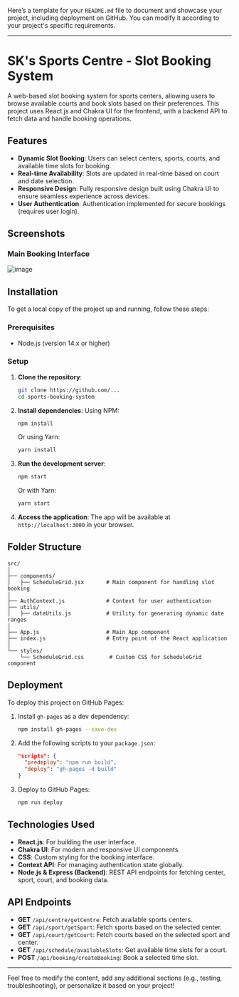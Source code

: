 Here’s a template for your `README.md` file to document and showcase your project, including deployment on GitHub. You can modify it according to your project's specific requirements.

---

# SK's Sports Centre - Slot Booking System

A web-based slot booking system for sports centers, allowing users to browse available courts and book slots based on their preferences. This project uses React.js and Chakra UI for the frontend, with a backend API to fetch data and handle booking operations.

## Features

- **Dynamic Slot Booking**: Users can select centers, sports, courts, and available time slots for booking.
- **Real-time Availability**: Slots are updated in real-time based on court and date selection.
- **Responsive Design**: Fully responsive design built using Chakra UI to ensure seamless experience across devices.
- **User Authentication**: Authentication implemented for secure bookings (requires user login).


## Screenshots

### Main Booking Interface
![image](https://github.com/user-attachments/assets/d1edc3f3-a529-4801-a55e-e324182da6fc)

## Installation

To get a local copy of the project up and running, follow these steps:

### Prerequisites

- Node.js (version 14.x or higher)

### Setup

1. **Clone the repository**:
    ```bash
    git clone https://github.com/...
    cd sports-booking-system
    ```

2. **Install dependencies**:
    Using NPM:
    ```bash
    npm install
    ```
    Or using Yarn:
    ```bash
    yarn install
    ```

3. **Run the development server**:
    ```bash
    npm start
    ```
    Or with Yarn:
    ```bash
    yarn start
    ```


5. **Access the application**:
   The app will be available at `http://localhost:3000` in your browser.

## Folder Structure

```
src/
│
├── components/
│   ├── ScheduleGrid.jsx       # Main component for handling slot booking
│
├── AuthContext.js             # Context for user authentication
├── utils/
│   ├── dateUtils.js           # Utility for generating dynamic date ranges
│
├── App.js                     # Main App component
├── index.js                   # Entry point of the React application
│
└── styles/
    └── ScheduleGrid.css        # Custom CSS for ScheduleGrid component
```

## Deployment

To deploy this project on GitHub Pages:

1. Install `gh-pages` as a dev dependency:
   ```bash
   npm install gh-pages --save-dev
   ```

2. Add the following scripts to your `package.json`:
   ```json
   "scripts": {
     "predeploy": "npm run build",
     "deploy": "gh-pages -d build"
   }
   ```

3. Deploy to GitHub Pages:
   ```bash
   npm run deploy
   ```
## Technologies Used

- **React.js**: For building the user interface.
- **Chakra UI**: For modern and responsive UI components.
- **CSS**: Custom styling for the booking interface.
- **Context API**: For managing authentication state globally.
- **Node.js & Express (Backend)**: REST API endpoints for fetching center, sport, court, and booking data.

## API Endpoints

- **GET** `/api/centre/getCentre`: Fetch available sports centers.
- **GET** `/api/sport/getSport`: Fetch sports based on the selected center.
- **GET** `/api/court/getCourt`: Fetch courts based on the selected sport and center.
- **GET** `/api/schedule/availableSlots`: Get available time slots for a court.
- **POST** `/api/booking/createBooking`: Book a selected time slot.

---

Feel free to modify the content, add any additional sections (e.g., testing, troubleshooting), or personalize it based on your project!
